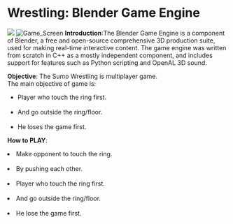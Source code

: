 # Wrestling: Blender Game Engine
![](Wrestling_Blender_Game/Wrestling_game.png) ![Game_Screen](http://url/to/img.png)
<b>Introduction</b>:The Blender Game Engine is a component of Blender, a free and open-source comprehensive 3D production suite, used for making real-time interactive content. The game engine was written from scratch in C++ as a mostly independent component, and includes support for features such as Python scripting and OpenAL 3D sound.

<b>Objective</b>: The Sumo Wrestling is multiplayer game.<br/>
The main objective of game is:
<ul>
  <li>Player who touch the ring first.</li><br/>
<li>And go outside the ring/floor.</li><br/>
<li>He loses the game first.</li>
  </ul>

<b>How to PLAY</b>:<br/>
<li>Make opponent to touch the ring.</li><br/>
<li>By pushing each other.</li><br/>
<li>Player who touch the ring first.</li><br/>
<li>And go outside the ring/floor.</li><br/>
<li>He lose the game first.


